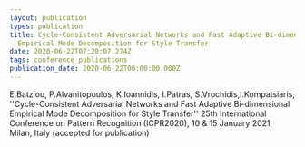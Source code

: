 ```yaml
---
layout: publication
types: publication
title: Cycle-Consistent Adversarial Networks and Fast Adaptive Bi-dimensional
  Empirical Mode Decomposition for Style Transfer
date: 2020-06-22T07:20:07.274Z
tags: conference_publications
publication_date: 2020-06-22T00:00:00.000Z
---
```

E.Batziou, P.Alvanitopoulos, K.Ioannidis, I.Patras, S.Vrochidis,I.Kompatsiaris, ''Cycle-Consistent Adversarial Networks and Fast Adaptive Bi-dimensional Empirical Mode Decomposition for Style Transfer'' 25th International Conference on Pattern Recognition (ICPR2020), 10 & 15 January 2021, Milan, Italy (accepted for publication)